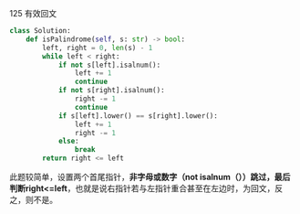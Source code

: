 125 有效回文

```python
class Solution:
    def isPalindrome(self, s: str) -> bool:
        left, right = 0, len(s) - 1
        while left < right:
            if not s[left].isalnum():
                left += 1
                continue
            if not s[right].isalnum():
                right -= 1
                continue
            if s[left].lower() == s[right].lower():
                left += 1
                right -= 1
            else:
                break
        return right <= left
```

此题较简单，设置两个首尾指针，**非字母或数字（not isalnum（））**跳过，最后判断**right<=left**，也就是说右指针若与左指针重合甚至在左边时，为回文，反之，则不是。

